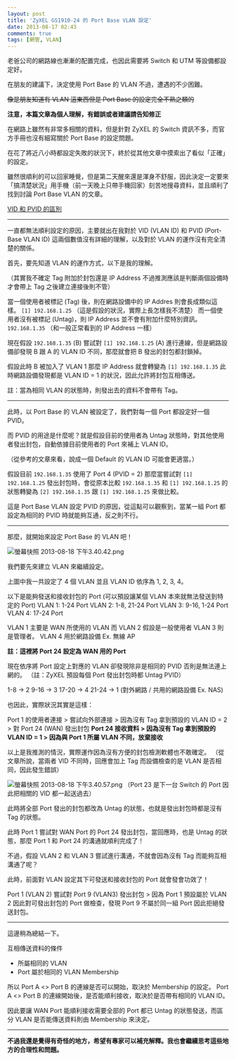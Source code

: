 ```yaml
---
layout: post
title: 'ZyXEL GS1910-24 的 Port Base VLAN 設定'
date: 2013-08-17 02:43
comments: true
tags: [網管, VLAN]
---
```

老爸公司的網路線也漸漸的配置完成，也因此需要將 Switch 和 UTM 等設備都設定好。

在朋友的建議下，決定使用 Port Base 的 VLAN 不過，遭遇的不少困難。

<del>像是朋友知道有 VLAN 這東西但是 Port Base 的設定完全不熟之類的</del>

**注意，本篇文章為個人理解，有錯誤或者建議請告知修正**

<!-- more -->

在網路上雖然有非常多相關的資料，但是針對 ZyXEL 的 Switch 資訊不多，而官方手冊也沒有細寫關於 Port Base 的設定問題。

在花了將近八小時都設定失敗的狀況下，終於從其他文章中摸索出了看似「正確」的設定。

雖然很順利的可以回家睡覺，但是第二天醒來還是渾身不舒服，因此決定一定要來「搞清楚狀況」用手機（前一天晚上只帶手機回家）刻苦地搜尋資料，並且順利了找到討論 Port Base VLAN 的文章。

[VID 和 PVID 的區別](https://576642026.blog.51cto.com/1353191/811386)

---

一直都無法順利設定的原因，主要就出在我對於 VID (VLAN ID) 和 PVID (Port-Base VLAN ID) 這兩個數值沒有詳細的理解，以及對於 VLAN 的運作沒有完全清楚的關係。

首先，要先知道 VLAN 的運作方式，以下是我的理解。

（其實我不確定 Tag 附加於封包還是 IP Address 不過推測應該是判斷兩個設備時才會帶上 Tag 之後建立連接後則不管）

當一個使用者被標記 (Tag) 後，則在網路設備中的 IP Addres 則會長成類似這樣。
`[1] 192.168.1.25` （這是假設的狀況，實際上長怎樣我不清楚）
而一個使用者沒有被標記 (Untag)，則 IP Address 並不會有附加什麼特別資訊。
`192.168.1.35` （和一般正常看到的 IP Address 一樣）

現在假設 `192.168.1.35` (B) 嘗試對 `[1] 192.168.1.25` (A) 進行連線，但是網路設備卻發現 B 跟 A 的 VLAN ID 不同，那麼就會把 B 發出的封包都封鎖掉。

假設此時 B 被加入了 VLAN 1 那麼 IP Address 就會轉變為 `[1] 192.168.1.35` 此時網路設備發現都是 VLAN ID = 1 的狀況，因此允許將封包互相傳送。

註：當為相同 VLAN 的狀態時，則發出去的資料不會帶有 Tag。

---

此時，以 Port Base 的 VLAN 被設定了，我們對每一個 Port 都設定好一個 PVID。

而 PVID 的用途是什麼呢？就是假設目前的使用者為 Untag 狀態時，對其他使用者發出封包，自動依據目前使用者的 Port 來補上 VLAN ID。

（從參考的文章來看，說成一個 Default 的 VLAN ID 可能會更適當。）

假設目前 `192.168.1.35` 使用了 Port 4 (PVID = 2) 那麼當嘗試對 `[1] 192.168.1.25` 發出封包時，會從原本比較 `192.168.1.35` 和 `[1] 192.168.1.25` 的狀態轉變為 `[2] 192.168.1.35` 跟 `[1] 192.168.1.25` 來做比較。

這是 Port Base VLAN 設定 PVID 的原因，從這點可以觀察到，當某一組 Port 都設定為相同的 PVID 時就能夠互通，反之則不行。

---

那麼，就開始來設定 Port Base 的 VLAN 吧！

![螢幕快照 2013-08-18 下午3.40.42.png](https://user-image.logdown.io/user/52/blog/52/post/87501/9Is7MPIZRcS5ZxmWuMNv_%E8%9E%A2%E5%B9%95%E5%BF%AB%E7%85%A7%202013-08-18%20%E4%B8%8B%E5%8D%883.40.42.png)

我們要先來建立 VLAN 來繼續設定。

上圖中我一共設定了 4 個 VLAN 並且 VLAN ID 依序為 1, 2, 3, 4。

以下是能夠發送和接收封包的 Port (可以預設讓某個 VLAN 本來就無法發送到特定的 Port)
VLAN 1: 1-24 Port
VLAN 2: 1-8, 21-24 Port
VLAN 3: 9-16, 1-24 Port
VLAN 4: 17-24 Port

VLAN 1 主要是 WAN 所使用的 VLAN
而 VLAN 2 假設是一般使用者 VLAN 3 則是管理者。
VLAN 4 用於網路設備 Ex. 無線 AP

**註：這裡將 Port 24 設定為 WAN 用的 Port**

現在依序將 Port 設定上對應的 VLAN 卻發現除非是相同的 PVID 否則是無法連上網的。
（註：ZyXEL 預設每個 Port 發出封包時都 Untag PVID）

1-8 -> 2
9-16 -> 3
17-20 -> 4
21-24 -> 1 (對外網路 / 共用的網路設備 Ex. NAS)

也因此，實際狀況其實是這樣：

Port 1 的使用者連接 > 嘗試向外部連接 > 因為沒有 Tag 拿到預設的 VLAN ID = 2 > 對 Port 24 (WAN) 發出封包
**Port 24 接收資料 > 因為沒有 Tag 拿到預設的 VLAN ID = 1 > 因為與 Port 1 所屬 VLAN 不同，放棄接收**

以上是我推測的情況，實際運作因為沒有方便的封包檢測軟體也不敢確定。
（從文章所說，當兩者 VID 不同時，回應會加上 Tag 而設備檢查的是 VLAN 是否相同，因此發生錯誤）

![螢幕快照 2013-08-18 下午3.40.57.png](https://user-image.logdown.io/user/52/blog/52/post/87501/QBjF9xz4R2eGgwWL1my0_%E8%9E%A2%E5%B9%95%E5%BF%AB%E7%85%A7%202013-08-18%20%E4%B8%8B%E5%8D%883.40.57.png)
（Port 23 是下一台 Switch 的 Port 因此把相關的 VID 都一起送過去）

此時將全部 Port 發出的封包都改為 Untag 的狀態，也就是發出封包時都是沒有 Tag 的狀態。

此時 Port 1 嘗試對 WAN Port 的 Port 24 發出封包，當回應時，也是 Untag 的狀態，那麼 Port 1 和 Port 24 的溝通就順利完成了！

不過，假設 VLAN 2 和 VLAN 3 嘗試進行溝通，不就會因為沒有 Tag 而能夠互相溝通了呢？

此時，前面對 VLAN 設定其下可發送和接收封包的 Port 就會發會功效了！

Port 1 (VLAN 2) 嘗試對 Port 9 (VLAN3) 發出封包 > 因為 Port 1 預設屬於 VLAN 2 因此對可發出封包的 Port 做檢查，發現 Port 9 不屬於同一組 Port 因此拒絕發送封包。

---

這邊稍為總結一下。

互相傳送資料的條件

* 所屬相同的 VLAN
* Port 屬於相同的 VLAN Membership

所以 Port A <> Port B 的連線是否可以開始，取決於 Membership 的設定。
Port A <> Port B 的連線開始後，是否能順利接收，取決於是否帶有相同的 VLAN ID。

因此要讓 WAN Port 能順利接收需要全部的 Port 都已 Untag 的狀態發送，而區分 VLAN 是否能傳送資料則由 Membership 來決定。

---

**不過我還是覺得有奇怪的地方，希望有專家可以補充解釋。我也會繼續思考這些地方的合理性和問題。**



